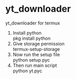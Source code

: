 # yt_downloader
yt_downloader for termux<br>
1. Install python<br>
pkg install python<br>
2. Give storage permission<br>
termux-setup-storage<br>
3. Now run the setup file<br>
python setup.pyc
4. Then run main script<br>
python yt.pyc
